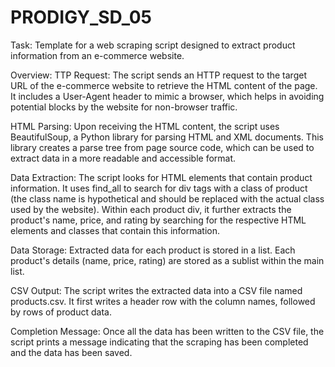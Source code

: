 # PRODIGY_SD_05
Task: Template for a web scraping script designed to extract product information from an e-commerce website.

Overview: TTP Request: The script sends an HTTP request to the target URL of the e-commerce website to retrieve the HTML content of the page. It includes a User-Agent header to mimic a browser, which helps in avoiding potential blocks by the website for non-browser traffic.

HTML Parsing: Upon receiving the HTML content, the script uses BeautifulSoup, a Python library for parsing HTML and XML documents. This library creates a parse tree from page source code, which can be used to extract data in a more readable and accessible format.

Data Extraction: The script looks for HTML elements that contain product information. It uses find_all to search for div tags with a class of product (the class name is hypothetical and should be replaced with the actual class used by the website). Within each product div, it further extracts the product's name, price, and rating by searching for the respective HTML elements and classes that contain this information.

Data Storage: Extracted data for each product is stored in a list. Each product's details (name, price, rating) are stored as a sublist within the main list.

CSV Output: The script writes the extracted data into a CSV file named products.csv. It first writes a header row with the column names, followed by rows of product data.

Completion Message: Once all the data has been written to the CSV file, the script prints a message indicating that the scraping has been completed and the data has been saved.
